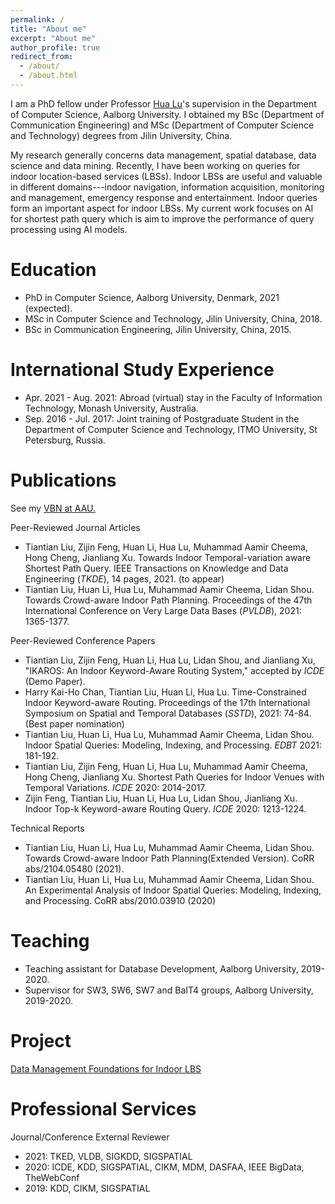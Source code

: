 ```yaml
---
permalink: /
title: "About me"
excerpt: "About me"
author_profile: true
redirect_from: 
  - /about/
  - /about.html
---
```


I am a PhD fellow under Professor [Hua Lu](https://luhua.ruc.dk/)'s supervision in the Department of Computer Science, Aalborg University.  I obtained my BSc (Department of Communication Engineering) and MSc (Department of Computer Science and Technology) degrees from Jilin University, China. 

My research generally concerns data management, spatial database, data science and data mining. Recently, I have been working on queries for indoor location-based services (LBSs). Indoor LBSs are useful and valuable in different domains---indoor navigation, information acquisition, monitoring and management, emergency response and entertainment. Indoor queries form an important aspect for indoor LBSs. My current work focuses on AI for shortest path query which is aim to improve the performance of query processing using AI models.

Education
======
* PhD in Computer Science, Aalborg University, Denmark, 2021 (expected).
* MSc in Computer Science and Technology, Jilin University, China, 2018.
* BSc in Communication Engineering, Jilin University, China, 2015.

International Study Experience
=====
* Apr. 2021 - Aug. 2021: Abroad (virtual) stay in the Faculty of Information Technology, Monash University, Australia.
* Sep. 2016 - Jul. 2017: Joint training of Postgraduate Student in the Department of Computer Science and Technology, ITMO University, St Petersburg, Russia.

Publications
======
See my [VBN at AAU.](https://vbn.aau.dk/en/persons/145323)

Peer-Reviewed Journal Articles
* Tiantian Liu, Zijin Feng, Huan Li, Hua Lu, Muhammad Aamir Cheema, Hong Cheng, Jianliang Xu. Towards Indoor Temporal-variation aware Shortest Path Query. IEEE Transactions on Knowledge and Data Engineering (_TKDE_), 14 pages, 2021. (to appear)
* Tiantian Liu, Huan Li, Hua Lu, Muhammad Aamir Cheema, Lidan Shou. Towards Crowd-aware Indoor Path Planning. Proceedings of the 47th International Conference on Very Large Data Bases (_PVLDB_), 2021: 1365-1377.

Peer-Reviewed Conference Papers
* Tiantian Liu, Zijin Feng, Huan Li, Hua Lu, Lidan Shou, and Jianliang Xu, "IKAROS: An Indoor Keyword-Aware Routing System," accepted by _ICDE_ (Demo Paper).
* Harry Kai-Ho Chan, Tiantian Liu, Huan Li, Hua Lu. Time-Constrained Indoor Keyword-aware Routing. Proceedings of the 17th International Symposium on Spatial and Temporal Databases (_SSTD_), 2021: 74-84. (Best paper nomination)
* Tiantian Liu, Huan Li, Hua Lu, Muhammad Aamir Cheema, Lidan Shou. Indoor Spatial Queries: Modeling, Indexing, and Processing. _EDBT_ 2021: 181-192.
* Tiantian Liu, Zijin Feng, Huan Li, Hua Lu, Muhammad Aamir Cheema, Hong Cheng, Jianliang Xu. Shortest Path Queries for Indoor Venues with Temporal Variations. _ICDE_ 2020: 2014-2017.
* Zijin Feng, Tiantian Liu, Huan Li, Hua Lu, Lidan Shou, Jianliang Xu. Indoor Top-k Keyword-aware Routing Query. _ICDE_ 2020: 1213-1224.

Technical Reports
* Tiantian Liu, Huan Li, Hua Lu, Muhammad Aamir Cheema, Lidan Shou. Towards Crowd-aware Indoor Path Planning(Extended Version). CoRR abs/2104.05480 (2021).
* Tiantian Liu, Huan Li, Hua Lu, Muhammad Aamir Cheema, Lidan Shou. An Experimental Analysis of Indoor Spatial Queries: Modeling, Indexing, and Processing. CoRR abs/2010.03910 (2020)
  
Teaching
======
* Teaching assistant for Database Development, Aalborg University, 2019-2020.
* Supervisor for SW3, SW6, SW7 and BaIT4 groups, Aalborg University, 2019-2020.
  
Project
======
[Data Management Foundations for Indoor LBS](https://indoorlbs.github.io)

Professional Services
======
Journal/Conference External Reviewer

* 2021: TKED, VLDB, SIGKDD, SIGSPATIAL
* 2020: ICDE, KDD, SIGSPATIAL, CIKM, MDM, DASFAA, IEEE BigData, TheWebConf
* 2019: KDD, CIKM, SIGSPATIAL
  

